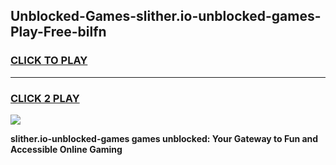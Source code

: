 
## Unblocked-Games-slither.io-unblocked-games-Play-Free-bilfn
<h3>
<a href="https://premium76.site?title=slither.io-unblocked-games&ref=20M">CLICK TO PLAY</a></h3>
<hr>

<h3>
<a href="https://premium76.site?title=slither.io-unblocked-games&ref=20M">CLICK 2 PLAY</a>
  
</h3>

<a href="https://premium76.site?title=slither.io-unblocked-games&ref=19M"><img src="https://clearcache.store/games.png"></a>


**slither.io-unblocked-games games unblocked: Your Gateway to Fun and Accessible Online Gaming**
